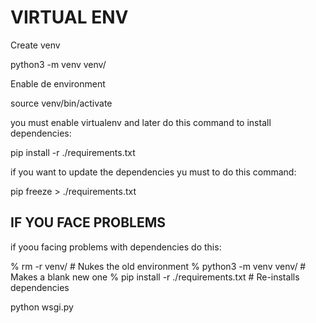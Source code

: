 # VIRTUAL ENV

Create venv

python3 -m venv venv/

Enable de environment

source venv/bin/activate

you must enable virtualenv and later do this command to install dependencies:

pip install -r ./requirements.txt

if you want to update the dependencies yu must to do this command:

pip freeze > ./requirements.txt

## IF YOU FACE PROBLEMS

if yoou facing problems with dependencies do this:

% rm -r venv/ # Nukes the old environment
% python3 -m venv venv/ # Makes a blank new one
% pip install -r ./requirements.txt # Re-installs dependencies

python wsgi.py
